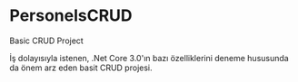 # PersonelsCRUD
Basic CRUD Project

İş dolayısıyla istenen, .Net Core 3.0'ın bazı özelliklerini deneme hususunda da önem arz eden basit CRUD projesi.
